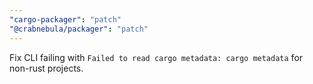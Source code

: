 ```yaml
---
"cargo-packager": "patch"
"@crabnebula/packager": "patch"
---
```


Fix CLI failing with `Failed to read cargo metadata: cargo metadata` for non-rust projects.
